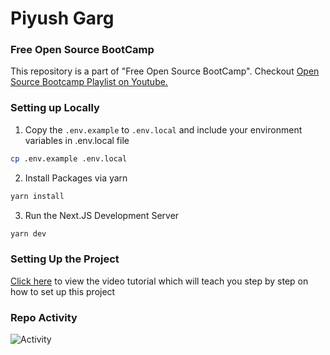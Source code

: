 # Piyush Garg

### Free Open Source BootCamp

This repository is a part of "Free Open Source BootCamp". Checkout [Open Source Bootcamp Playlist on Youtube.](https://www.youtube.com/playlist?list=PLinedj3B30sAT6CotNj0iffhRV89SkNK9)

### Setting up Locally

1. Copy the `.env.example` to `.env.local` and include your environment variables in .env.local file

```bash
cp .env.example .env.local
```

2. Install Packages via yarn

```bash
yarn install
```

3. Run the Next.JS Development Server

```bash
yarn dev
```

### Setting Up the Project

[Click here](https://www.awesomescreenshot.com/video/18181026?key=45623fef0318912e62b9aacee5038999) to view the video tutorial which will teach you step by step on how to set up this project

### Repo Activity

![Activity](https://repobeats.axiom.co/api/embed/53ac5d73666adb61764d0945fa9df15ccdc336ea.svg "Repobeats analytics image")
